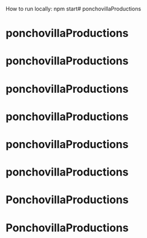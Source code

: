 How to run locally:
npm start# ponchovillaProductions
# ponchovillaProductions
# ponchovillaProductions
# ponchovillaProductions
# ponchovillaProductions
# ponchovillaProductions
# ponchovillaProductions
# PonchovillaProductions
# PonchovillaProductions
